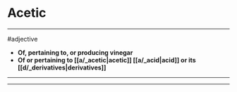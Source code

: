 # Acetic
---
#adjective
- **Of, pertaining to, or producing vinegar**
- **Of or pertaining to [[a/_acetic|acetic]] [[a/_acid|acid]] or its [[d/_derivatives|derivatives]]**
---
---
